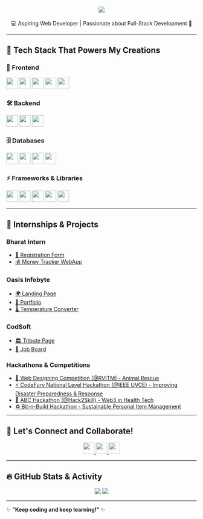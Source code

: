 <h1 align="center">
  <a href="#">
    <img src="https://readme-typing-svg.herokuapp.com?font=Fira+Code&size=30&pause=1000&color=F7B801&width=800&lines=Hey+there!+I'm+Karthik+👋;Aspiring+Full-Stack+Developer;Passionate+about+Tech+%26+Innovation">
  </a>
</h1>

<p align="center">💻 Aspiring Web Developer | Passionate about Full-Stack Development 🚀</p>

---

## 🚀 **Tech Stack That Powers My Creations**

### 🎨 **Frontend**
<p>
  <img src="https://img.shields.io/badge/-HTML5-E34F26?style=for-the-badge&logo=html5&logoColor=white" height="30">
  <img src="https://img.shields.io/badge/-CSS3-1572B6?style=for-the-badge&logo=css3&logoColor=white" height="30">
  <img src="https://img.shields.io/badge/-JavaScript-F7DF1E?style=for-the-badge&logo=javascript&logoColor=black" height="30">
  <img src="https://img.shields.io/badge/-React-61DAFB?style=for-the-badge&logo=react&logoColor=black" height="30">
  <img src="https://img.shields.io/badge/-jQuery-0769AD?style=for-the-badge&logo=jquery&logoColor=white" height="30">
</p>

### 🛠 **Backend**
<p>
  <img src="https://img.shields.io/badge/-Node.js-339933?style=for-the-badge&logo=node.js&logoColor=white" height="30">
  <img src="https://img.shields.io/badge/-Express.js-000000?style=for-the-badge&logo=express&logoColor=white" height="30">
  <img src="https://img.shields.io/badge/-Solidity-363636?style=for-the-badge&logo=solidity&logoColor=white" height="30">
</p>

### 🗄 **Databases**
<p>
  <img src="https://img.shields.io/badge/-MongoDB-47A248?style=for-the-badge&logo=mongodb&logoColor=white" height="30">
  <img src="https://img.shields.io/badge/-Firebase-FFCA28?style=for-the-badge&logo=firebase&logoColor=black" height="30">
  <img src="https://img.shields.io/badge/-SQL-4479A1?style=for-the-badge&logo=sqlite&logoColor=white" height="30">
  <img src="https://img.shields.io/badge/-PostgreSQL-4169E1?style=for-the-badge&logo=postgresql&logoColor=white" height="30">
</p>

### ⚡ **Frameworks & Libraries**
<p>
  <img src="https://img.shields.io/badge/-Bootstrap-7952B3?style=for-the-badge&logo=bootstrap&logoColor=white" height="30">
  <img src="https://img.shields.io/badge/-TailwindCSS-06B6D4?style=for-the-badge&logo=tailwind-css&logoColor=white" height="30">
  <img src="https://img.shields.io/badge/-Web3-3C3C3D?style=for-the-badge&logo=ethereum&logoColor=white" height="30">
  <img src="https://img.shields.io/badge/-Blockchain-121D33?style=for-the-badge&logo=bitcoin&logoColor=white" height="30">
  <img src="https://img.shields.io/badge/-Metamask-F6851B?style=for-the-badge&logo=metamask&logoColor=black" height="30">
</p>

---

## 📌 **Internships & Projects**

### **Bharat Intern**
- [📝 Registration Form](https://github.com/karbhat74/Registration-Form.git)
- [💰 Money Tracker WebApp](https://github.com/karbhat74/Money-Tracker-WebApp.git)

### **Oasis Infobyte**
- [🌍 Landing Page](https://github.com/karbhat74/Landing-Page.git)
- [👤 Portfolio](https://github.com/karbhat74/Portfolio.git)
- [🌡️ Temperature Converter](https://github.com/karbhat74/Temperature-Converter.git)

### **CodSoft**
- [🏛 Tribute Page](https://github.com/karbhat74/Tribute-Page.git)
- [💼 Job Board](https://github.com/karbhat74/Job-Board.git)

### **Hackathons & Competitions**
- [🐾 Web Designing Competition (@RVITM) - Animal Rescue](https://github.com/karbhat74/Animal-Rescue.git)
- [⚡ CodeFury National Level Hackathon (@IEEE UVCE) - Improving Disaster Preparedness & Response](https://github.com/karbhat74/CodeFury)
- [🏥 ABC Hackathon (@Hack2Skill) - Web3 in Health Tech](https://github.com/karbhat74/Web3-Health-Tech)
- [♻️ Bit-n-Build Hackathon - Sustainable Personal Item Management](https://github.com/karbhat74/Bit-n-Build)

---

## 📢 **Let's Connect and Collaborate!**
<p align="center">
  <a href="https://www.linkedin.com/in/karbhat74/">
    <img src="https://img.shields.io/badge/-LinkedIn-blue?style=for-the-badge&logo=linkedin" height="30">
  </a>
  <a href="https://github.com/karbhat74">
    <img src="https://img.shields.io/badge/-GitHub-black?style=for-the-badge&logo=github" height="30">
  </a>
  <a href="https://karbhat74.com">
    <img src="https://img.shields.io/badge/-Portfolio-red?style=for-the-badge&logo=website" height="30">
  </a>
</p>

---

## 🔥 **GitHub Stats & Activity**
<p align="center">
  <img src="https://streak-stats.demolab.com?user=karbhat74&theme=radical&hide_border=true" />
  <img src="https://github-readme-stats.vercel.app/api/top-langs/?username=karbhat74&layout=compact&theme=radical" />
</p>

---

✨ **"Keep coding and keep learning!"** ✨
